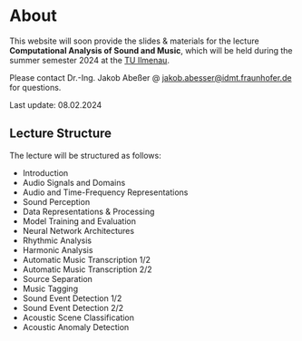 # About

This website will soon provide the slides & materials for the lecture **Computational Analysis of Sound and Music**, 
which will be held during the summer semester 2024 at the [TU Ilmenau](https://www.tu-ilmenau.de/).

Please contact Dr.-Ing. Jakob Abeßer @ <jakob.abesser@idmt.fraunhofer.de> for questions.

Last update: 08.02.2024

## Lecture Structure

The lecture will be structured as follows:
- Introduction
- Audio Signals and Domains
- Audio and Time-Frequency Representations
- Sound Perception
- Data Representations & Processing
- Model Training and Evaluation
- Neural Network Architectures
- Rhythmic Analysis
- Harmonic Analysis
- Automatic Music Transcription 1/2
- Automatic Music Transcription 2/2
- Source Separation
- Music Tagging 
- Sound Event Detection 1/2
- Sound Event Detection 2/2
- Acoustic Scene Classification
- Acoustic Anomaly Detection
